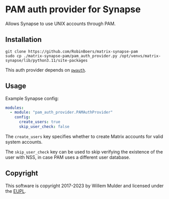 # PAM auth provider for Synapse

Allows Synapse to use UNIX accounts through PAM.

## Installation

```shell
git clone https://github.com/RobinBoers/matrix-synapse-pam
sudo cp ./matrix-synapse-pam/pam_auth_provider.py /opt/venvs/matrix-synapse/lib/python3.11/site-packages
```

This auth provider depends on [`pwauth`](https://manpages.debian.org/stretch/pwauth/pwauth.8.en.html).

## Usage

Example Synapse config:

```yaml
modules:
  - module: "pam_auth_provider.PAMAuthProvider"
    config:
      create_users: true
      skip_user_check: false
```

The `create_users` key specifies whether to create Matrix accounts
for valid system accounts.

The `skip_user_check` key can be used to skip verifying the existence of the user
with NSS, in case PAM uses a different user database.

## Copyright

This software is copyright 2017-2023 by Willem Mulder and licensed under the [EUPL](https://joinup.ec.europa.eu/software/page/eupl).
